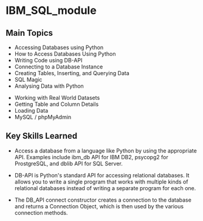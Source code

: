 # IBM_SQL_module

## Main Topics
* Accessing Databases using Python
* How to Access Databases Using Python
* Writing Code using DB-API
* Connecting to a Database Instance
* Creating Tables, Inserting, and Querying Data
* SQL Magic
* Analysing Data with Python

- Working with Real World Datasets
- Getting Table and Column Details
- Loading Data
- MySQL / phpMyAdmin
  
## Key Skills Learned

- Access a database from a language like Python by using the appropriate API. Examples include ibm_db API for IBM DB2, psycopg2 for ProstgreSQL, and dblib API for SQL Server.

- DB-API is Python's standard API for accessing relational databases. It allows you to write a single program that works with multiple kinds of relational databases instead of writing a separate program for each one.

- The DB_API connect constructor creates a connection to the database and returns a Connection Object, which is then used by the various connection methods.
